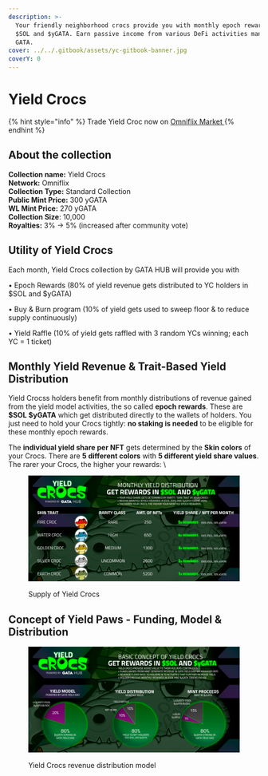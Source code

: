 ```yaml
---
description: >-
  Your friendly neighborhood crocs provide you with monthly epoch rewards in
  $SOL and $yGATA. Earn passive income from various DeFi activities managed by
  GATA.
cover: ../../.gitbook/assets/yc-gitbook-banner.jpg
coverY: 0
---
```


# Yield Crocs



{% hint style="info" %}
Trade Yield Croc now on [Omniflix Market  ](https://omniflix.market/c/collectNow/onftdenom096ab49e894d401c8996913f3ad0d795)
{% endhint %}

## About the collection

**Collection name:** Yield Crocs \
**Network:** Omniflix\
**Collection Type:** Standard Collection \
**Public Mint Price:** 300 yGATA\
**WL Mint Price:** 270 yGATA\
**Collection Size**: 10,000\
**Royalties:** 3% -> 5% (increased after community vote)

## Utility of Yield Crocs

Each month, Yield Crocs collection by GATA HUB will provide you with&#x20;

• Epoch Rewards (80% of yield revenue gets distributed to YC holders in $SOL and $yGATA)

• Buy & Burn program (10% of yield gets used to sweep floor & to reduce supply continuously)&#x20;

• Yield Raffle (10% of yield gets raffled with 3 random YCs winning; each YC = 1 ticket)

## Monthly Yield Revenue & Trait-Based Yield Distribution&#x20;

Yield Crocss holders benefit from monthly distributions of revenue gained from the yield model activities, the so called **epoch rewards**. These are **$SOL $yGATA** which get distributed directly to the wallets of holders. You just need to hold your Crocs tightly: **no staking is needed** to be eligible for these monthly epoch rewards.

The **individual yield share per NFT** gets determined by the **Skin colors** of your Crocs. There are **5 different colors** with **5 different yield share values**. The rarer your Crocs, the higher your rewards: \


<figure><img src="../../.gitbook/assets/image (85).png" alt=""><figcaption><p>Supply of Yield Crocs</p></figcaption></figure>

## Concept of Yield Paws - Funding, Model & Distribution

<figure><img src="../../.gitbook/assets/image (86).png" alt=""><figcaption><p>Yield Crocs revenue distribution model</p></figcaption></figure>
